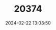 ---
title: "20374"
category: "Sonorella metcalfi"
draft: false
date: 2024-02-22 13:03:50
languages:
  English: ["Franklin Mountain Talus Snail"]
---